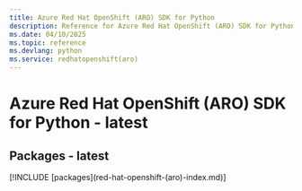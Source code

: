```yaml
---
title: Azure Red Hat OpenShift (ARO) SDK for Python
description: Reference for Azure Red Hat OpenShift (ARO) SDK for Python
ms.date: 04/10/2025
ms.topic: reference
ms.devlang: python
ms.service: redhatopenshift(aro)
---
```

# Azure Red Hat OpenShift (ARO) SDK for Python - latest
## Packages - latest
[!INCLUDE [packages](red-hat-openshift-(aro\)-index.md)]